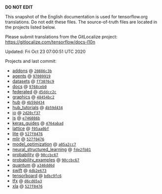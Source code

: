 __DO NOT EDIT__

This snapshot of the English documentation is used for tensorflow.org
translations. Do not edit these files. The source-of-truth files are located in
the projects listed below.

Please submit translations from the GitLocalize project: https://gitlocalize.com/tensorflow/docs-l10n

Updated: Fri Oct 23 07:00:51 UTC 2020

Projects and last commit:

- [addons](https://github.com/tensorflow/addons/tree/master/docs) @ <a href='https://github.com/tensorflow/addons/commit/20886c3b0bef4bd7425d25c9c0628d21a0af89b4'><code>20886c3b</code></a>
- [agents](https://github.com/tensorflow/agents/tree/master/docs) @ <a href='https://github.com/tensorflow/agents/commit/9700991919078c03eb7df079a2f5c21e77b11891'><code>97009919</code></a>
- [datasets](https://github.com/tensorflow/datasets/tree/master/docs) @ <a href='https://github.com/tensorflow/datasets/commit/ff3076c926e46caa12724d693c4add7c5688722e'><code>ff3076c9</code></a>
- [docs](https://github.com/tensorflow/docs/tree/master/site/en) @ <a href='https://github.com/tensorflow/docs/commit/9768ceb0cb261df485bec5e58630ad1dc7e17df5'><code>9768ceb0</code></a>
- [federated](https://github.com/tensorflow/federated/tree/master/docs) @ <a href='https://github.com/tensorflow/federated/commit/d5ddcc2cc97da48886e8a69f19673ec07824604a'><code>d5ddcc2c</code></a>
- [graphics](https://github.com/tensorflow/graphics/tree/master/tensorflow_graphics/g3doc) @ <a href='https://github.com/tensorflow/graphics/commit/48454bc297e4b7b59e1fac8b4cc92058e1d7642e'><code>48454bc2</code></a>
- [hub](https://github.com/tensorflow/hub/tree/master/docs) @ <a href='https://github.com/tensorflow/hub/commit/4b59d4340e114037a11338a7719f292599ce9503'><code>4b59d434</code></a>
- [hub_tutorials](https://github.com/tensorflow/hub/tree/master/examples/colab) @ <a href='https://github.com/tensorflow/hub/commit/4b59d4340e114037a11338a7719f292599ce9503'><code>4b59d434</code></a>
- [io](https://github.com/tensorflow/io/tree/master/docs) @ <a href='https://github.com/tensorflow/io/commit/2d20cf378229ffa28b4bc999cb65e3b0c11a0ea6'><code>2d20cf37</code></a>
- [js](https://github.com/tensorflow/tfjs-website/tree/master/docs) @ <a href='https://github.com/tensorflow/tfjs-website/commit/e746086bed841a9ff7e6dcfe00b27f7333682105'><code>e746086b</code></a>
- [keras_guides](https://github.com/tensorflow/docs/tree/snapshot-keras/site/en/guide/keras) @ <a href='https://github.com/tensorflow/docs/commit/4764abad680f9698f8ba9ace121ac9d0d9cb69af'><code>4764abad</code></a>
- [lattice](https://github.com/tensorflow/lattice/tree/master/docs) @ <a href='https://github.com/tensorflow/lattice/commit/f05aa0bf2e85756f7a5f49f1378f0d1e428bea2d'><code>f05aa0bf</code></a>
- [lite](https://github.com/tensorflow/tensorflow/tree/master/tensorflow/lite/g3doc) @ <a href='https://github.com/tensorflow/tensorflow/commit/527f047639a2b262fcb8ac34ddd29611bd3c0fee'><code>527f0476</code></a>
- [mlir](https://github.com/tensorflow/tensorflow/tree/master/tensorflow/compiler/mlir/g3doc) @ <a href='https://github.com/tensorflow/tensorflow/commit/527f047639a2b262fcb8ac34ddd29611bd3c0fee'><code>527f0476</code></a>
- [model_optimization](https://github.com/tensorflow/model-optimization/tree/master/tensorflow_model_optimization/g3doc) @ <a href='https://github.com/tensorflow/model-optimization/commit/a05a2cc7c7de726321408e29863d679a567c1fb9'><code>a05a2cc7</code></a>
- [neural_structured_learning](https://github.com/tensorflow/neural-structured-learning/tree/master/g3doc) @ <a href='https://github.com/tensorflow/neural-structured-learning/commit/fde2fb81d870e15ca3655ea2b28e6f9f352087b0'><code>fde2fb81</code></a>
- [probability](https://github.com/tensorflow/probability/tree/master/tensorflow_probability/g3doc) @ <a href='https://github.com/tensorflow/probability/commit/90ccbc674d247c10cbd4300cef40c72c4033e11d'><code>90ccbc67</code></a>
- [probability_examples](https://github.com/tensorflow/probability/tree/master/tensorflow_probability/examples/jupyter_notebooks) @ <a href='https://github.com/tensorflow/probability/commit/90ccbc674d247c10cbd4300cef40c72c4033e11d'><code>90ccbc67</code></a>
- [quantum](https://github.com/tensorflow/quantum/tree/master/docs) @ <a href='https://github.com/tensorflow/quantum/commit/a346dd6da5fab211c11cf9e7403eb99a74bab447'><code>a346dd6d</code></a>
- [swift](https://github.com/tensorflow/swift/tree/master/docs/site) @ <a href='https://github.com/tensorflow/swift/commit/4db2e6738bc3a385a71c129106ba6601c3182fcd'><code>4db2e673</code></a>
- [tensorboard](https://github.com/tensorflow/tensorboard/tree/master/docs) @ <a href='https://github.com/tensorflow/tensorboard/commit/bdbc9fc6a72f86e361619accec6cb8849a880d6f'><code>bdbc9fc6</code></a>
- [tfx](https://github.com/tensorflow/tfx/tree/master/docs) @ <a href='https://github.com/tensorflow/tfx/commit/d6cd65a324b567b329e9703b28f32d8339d6d50d'><code>d6cd65a3</code></a>
- [xla](https://github.com/tensorflow/tensorflow/tree/master/tensorflow/compiler/xla/g3doc) @ <a href='https://github.com/tensorflow/tensorflow/commit/527f047639a2b262fcb8ac34ddd29611bd3c0fee'><code>527f0476</code></a>

